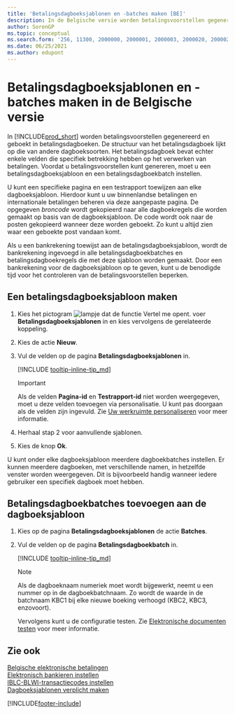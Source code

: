 ```yaml
---
title: 'Betalingsdagboeksjablonen en -batches maken [BE]'
description: In de Belgische versie worden betalingsvoorstellen gegenereerd en geboekt in betalingsdagboeken. Het betalingsdagboek lijkt op de structuur van andere dagboeksoorten.
author: SorenGP
ms.topic: conceptual
ms.search.form: '256, 11300, 2000000, 2000001, 2000003, 2000020, 2000021, 2000022'
ms.date: 06/25/2021
ms.author: edupont
---
```

# <a name="create-payment-journal-templates-and-batches-in-the-belgian-version"></a><a name="create-payment-journal-templates-and-batches-in-the-belgian-version"></a><a name="create-payment-journal-templates-and-batches-in-the-belgian-version"></a>Betalingsdagboeksjablonen en -batches maken in de Belgische versie

In [!INCLUDE[prod_short](../../includes/prod_short.md)] worden betalingsvoorstellen gegenereerd en geboekt in betalingsdagboeken. De structuur van het betalingsdagboek lijkt op die van andere dagboeksoorten. Het betalingsdagboek bevat echter enkele velden die specifiek betrekking hebben op het verwerken van betalingen. Voordat u betalingsvoorstellen kunt genereren, moet u een betalingsdagboeksjabloon en een betalingsdagboekbatch instellen.  

U kunt een specifieke pagina en een testrapport toewijzen aan elke dagboeksjabloon. Hierdoor kunt u uw binnenlandse betalingen en internationale betalingen beheren via deze aangepaste pagina. De opgegeven *broncode* wordt gekopieerd naar alle dagboekregels die worden gemaakt op basis van de dagboeksjabloon. De code wordt ook naar de posten gekopieerd wanneer deze worden geboekt. Zo kunt u altijd zien waar een geboekte post vandaan komt.

Als u een bankrekening toewijst aan de betalingsdagboeksjabloon, wordt de bankrekening ingevoegd in alle betalingsdagboekbatches en betalingsdagboekregels die met deze sjabloon worden gemaakt. Door een bankrekening voor de dagboeksjabloon op te geven, kunt u de benodigde tijd voor het controleren van de betalingsvoorstellen beperken.  

## <a name="to-create-a-payment-journal-template"></a><a name="to-create-a-payment-journal-template"></a><a name="to-create-a-payment-journal-template"></a>Een betalingsdagboeksjabloon maken

1. Kies het pictogram ![lampje dat de functie Vertel me opent.](../../media/ui-search/search_small.png "Vertel me wat u wilt doen") voer **Betalingsdagboeksjablonen** in en kies vervolgens de gerelateerde koppeling.  
2. Kies de actie **Nieuw**.  
3. Vul de velden op de pagina **Betalingsdagboeksjablonen** in.  

    [!INCLUDE [tooltip-inline-tip_md](../../includes/tooltip-inline-tip_md.md)]

    > [!IMPORTANT]
    > Als de velden **Pagina-id** en **Testrapport-id** niet worden weergegeven, moet u deze velden toevoegen via personalisatie. U kunt pas doorgaan als de velden zijn ingevuld. Zie [Uw werkruimte personaliseren](../../ui-personalization-user.md) voor meer informatie.
4. Herhaal stap 2 voor aanvullende sjablonen.

5. Kies de knop **Ok**.  

U kunt onder elke dagboeksjabloon meerdere dagboekbatches instellen. Er kunnen meerdere dagboeken, met verschillende namen, in hetzelfde venster worden weergegeven. Dit is bijvoorbeeld handig wanneer iedere gebruiker een specifiek dagboek moet hebben.

## <a name="to-add-payment-journal-batches-to-the-journal-template"></a><a name="to-add-payment-journal-batches-to-the-journal-template"></a><a name="to-add-payment-journal-batches-to-the-journal-template"></a>Betalingsdagboekbatches toevoegen aan de dagboeksjabloon

1. Kies op de pagina **Betalingsdagboeksjablonen** de actie **Batches**.  
2. Vul de velden op de pagina **Betalingsdagboekbatch** in.  

    [!INCLUDE [tooltip-inline-tip_md](../../includes/tooltip-inline-tip_md.md)]

    > [!NOTE]
    > Als de dagboeknaam numeriek moet wordt bijgewerkt, neemt u een nummer op in de dagboekbatchnaam. Zo wordt de waarde in de batchnaam KBC1 bij elke nieuwe boeking verhoogd (KBC2, KBC3, enzovoort).  

    Vervolgens kunt u de configuratie testen. Zie [Elektronische documenten testen](how-to-test-electronic-payments.md) voor meer informatie.  

## <a name="see-also"></a><a name="see-also"></a><a name="see-also"></a>Zie ook

[Belgische elektronische betalingen](belgian-electronic-payments.md)  
[Elektronisch bankieren instellen](how-to-set-up-electronic-banking.md)  
[IBLC-BLWI-transactiecodes instellen](how-to-set-up-iblc-blwi-transaction-codes.md)  
[Dagboeksjablonen verplicht maken](specify-journal-template-mandatory.md)  

[!INCLUDE[footer-include](../../includes/footer-banner.md)]
